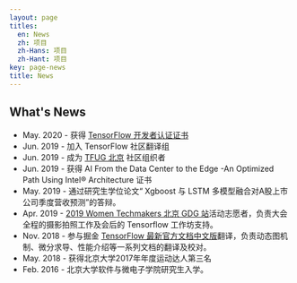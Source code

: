 ```yaml
---
layout: page
titles:
  en: News
  zh: 项目
  zh-Hans: 项目
  zh-Hant: 项目
key: page-news
title: News
---
```


## What's News
+ May. 2020 - 获得 [TensorFlow 开发者认证证书](https://developers.google.com/certification/directory/tensorflow?hl=zh-cn)
+ Jun. 2019 - 加入 TensorFlow 社区翻译组
+ Jun. 2019 - 成为 [TFUG 北京](https://mp.weixin.qq.com/s/PJFNPxx6RteC2PX85pF5GA) 社区组织者
+ Jun. 2019 - 获得 AI From the Data Center to the Edge -An Optimized Path Using Intel® Architecture 证书
+ May. 2019 - 通过研究生学位论文“ Xgboost 与 LSTM 多模型融合对A股上市公司季度营收预测”的答辩。
+ Apr. 2019 - [2019 Women Techmakers 北京 GDG 站](https://mp.weixin.qq.com/s/CPLQp9Kopto83-zzZWq_ZA)活动志愿者，负责大会全程的摄影拍照工作及会后的 Tensorflow 工作坊支持。
+ Nov. 2018 - 参与掘金 [TensorFlow 最新官方文档中文版](https://tensorflow.juejin.im)翻译，负责动态图机制、微分求导、性能介绍等一系列文档的翻译及校对。
+ May. 2018 - 获得北京大学2017年年度运动达人第三名
+ Feb. 2016 - 北京大学软件与微电子学院研究生入学。
